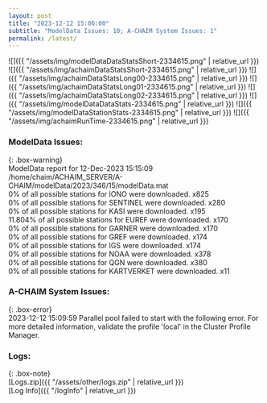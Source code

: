 ```yaml
---
layout: post
title: "2023-12-12 15:00:00"
subtitle: "ModelData Issues: 10; A-CHAIM System Issues: 1"
permalink: /latest/
---
```


![]({{ "/assets/img/modelDataDataStatsShort-2334615.png" | relative_url }})
![]({{ "/assets/img/achaimDataStatsShort-2334615.png" | relative_url }})
![]({{ "/assets/img/achaimDataStatsLong00-2334615.png" | relative_url }})
![]({{ "/assets/img/achaimDataStatsLong01-2334615.png" | relative_url }})
![]({{ "/assets/img/achaimDataStatsLong02-2334615.png" | relative_url }})
![]({{ "/assets/img/modelDataDataStats-2334615.png" | relative_url }})
![]({{ "/assets/img/modelDataStationStats-2334615.png" | relative_url }})
![]({{ "/assets/img/achaimRunTime-2334615.png" | relative_url }})


### ModelData Issues:  
  
{: .box-warning}  
 ModelData report for 12-Dec-2023 15:15:09   
 /home/chaim/ACHAIM_SERVER/A-CHAIM/modelData/2023/346/15/modelData.mat   
 0% of all possible stations for IONO were downloaded. x825   
 0% of all possible stations for SENTINEL were downloaded. x280   
 0% of all possible stations for KASI were downloaded. x195   
 11.804% of all possible stations for EUREF were downloaded. x170   
 0% of all possible stations for GARNER were downloaded. x170   
 0% of all possible stations for GREF were downloaded. x174   
 0% of all possible stations for IGS were downloaded. x174   
 0% of all possible stations for NOAA were downloaded. x378   
 0% of all possible stations for QGN were downloaded. x380   
 0% of all possible stations for KARTVERKET were downloaded. x11   
  
### A-CHAIM System Issues:  
  
{: .box-error}  
2023-12-12 15:09:59 Parallel pool failed to start with the following error. For more detailed information, validate the profile 'local' in the Cluster Profile Manager.  

### Logs:  
  
{: .box-note}  
[Logs.zip]({{ "/assets/other/logs.zip" | relative_url }})  
[Log Info]({{ "/logInfo" | relative_url }})  
